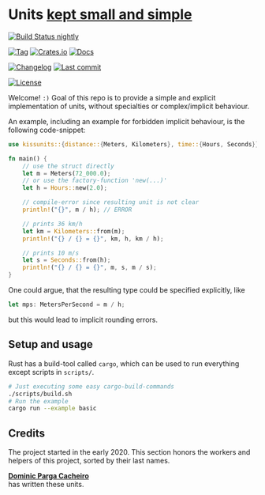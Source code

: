 # Units [kept small and simple][wikipedia/kiss-principle]

[![Build Status nightly][github/self/actions/badge]][github/self/actions]

[![Tag][github/self/tags/badge]][github/self/tags]
[![Crates.io][crates.io/self/badge]][crates.io/self]
[![Docs][docs.rs/self/badge]][docs.rs/self]

[![Changelog][github/self/blob/changelog/badge]][github/self/blob/changelog]
[![Last commit][github/self/last-commit/badge]][github/self/last-commit]

[![License][github/self/license/badge]][github/self/license]

Welcome! `:)`
Goal of this repo is to provide a simple and explicit implementation of units, without specialties or complex/implicit behaviour.

An example, including an example for forbidden implicit behaviour, is the following code-snippet:

```rust
use kissunits::{distance::{Meters, Kilometers}, time::{Hours, Seconds}};

fn main() {
    // use the struct directly
    let m = Meters(72_000.0);
    // or use the factory-function 'new(...)'
    let h = Hours::new(2.0);

    // compile-error since resulting unit is not clear
    println!("{}", m / h); // ERROR

    // prints 36 km/h
    let km = Kilometers::from(m);
    println!("{} / {} = {}", km, h, km / h);

    // prints 10 m/s
    let s = Seconds::from(h);
    println!("{} / {} = {}", m, s, m / s);
}
```

One could argue, that the resulting type could be specified explicitly, like

```rust
let mps: MetersPerSecond = m / h;
```

but this would lead to implicit rounding errors.


## Setup and usage

Rust has a build-tool called `cargo`, which can be used to run everything except scripts in `scripts/`.

```zsh
# Just executing some easy cargo-build-commands
./scripts/build.sh
# Run the example
cargo run --example basic
```


## Credits

The project started in the early 2020.
This section honors the workers and helpers of this project, sorted by their last names.

__[Dominic Parga Cacheiro][github/dominicparga]__  
has written these units.


[crates.io/self]: https://crates.io/crates/kissunits
[crates.io/self/badge]: https://img.shields.io/crates/v/kissunits?style=for-the-badge
[docs.rs/self]: https://docs.rs/kissunits/
[docs.rs/self/badge]: https://img.shields.io/crates/v/kissunits?color=informational&label=docs&style=for-the-badge
[github/dominicparga]: https://github.com/dominicparga
[github/lesstat/cyclops/blob/README]: https://github.com/Lesstat/cyclops/blob/master/README.md#graph-data
[github/lesstat/multi-ch-constructor]: https://github.com/Lesstat/multi-ch-constructor
[github/lesstat/multi-ch-constructor/change-dim]: https://github.com/Lesstat/multi-ch-constructor/blob/bec548c1a1ebeae7ac19d3250d5473199336d6fe/src/multi_lib/graph.hpp#L49
[github/self/actions]: https://github.com/dominicparga/kissunits/actions
[github/self/actions/badge]: https://img.shields.io/github/workflow/status/dominicparga/kissunits/Rust?label=nightly-build&style=for-the-badge
[github/self/blob/changelog]: https://github.com/dominicparga/kissunits/blob/nightly/CHANGELOG.md
[github/self/blob/changelog/badge]: https://img.shields.io/badge/CHANGELOG-nightly-blueviolet?style=for-the-badge
[github/self/last-commit]: https://github.com/dominicparga/kissunits/commits
[github/self/last-commit/badge]: https://img.shields.io/github/last-commit/dominicparga/kissunits?style=for-the-badge
[github/self/license]: https://github.com/dominicparga/kissunits/blob/nightly/LICENSE
[github/self/license/badge]: https://img.shields.io/badge/license-Apache--2.0-green?style=for-the-badge
[github/self/tags]: https://github.com/dominicparga/kissunits/tags
[github/self/tags/badge]: https://img.shields.io/github/v/tag/dominicparga/kissunits?sort=semver&style=for-the-badge
[github/self/tree/examples]: https://github.com/dominicparga/kissunits/tree/nightly/examples
[github/self/wiki/usage]: https://github.com/dominicparga/kissunits/wiki/Usage
[github/servo/rust-smallvec]: https://github.com/servo/rust-smallvec
[wikipedia/kiss-principle]: https://en.wikipedia.org/wiki/KISS_principle
